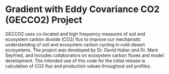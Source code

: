 # Gradient with Eddy Covariance CO2 (GECCO2) Project
GECCO2 uses co-located and high frequency measures of soil and ecosystem carbon dioxide (CO2) flux to improve our mechanistic understanding of soil and ecosystem carbon cycling in cold-desert ecosystems. The project was developed by Dr. David Huber and Dr. Mark Seyfried, and includes collaborators on ecosystem carbon fluxes and model development. The intended use of this code for the initial release is calculation of CO2 flux and production values throughout soil profiles.
